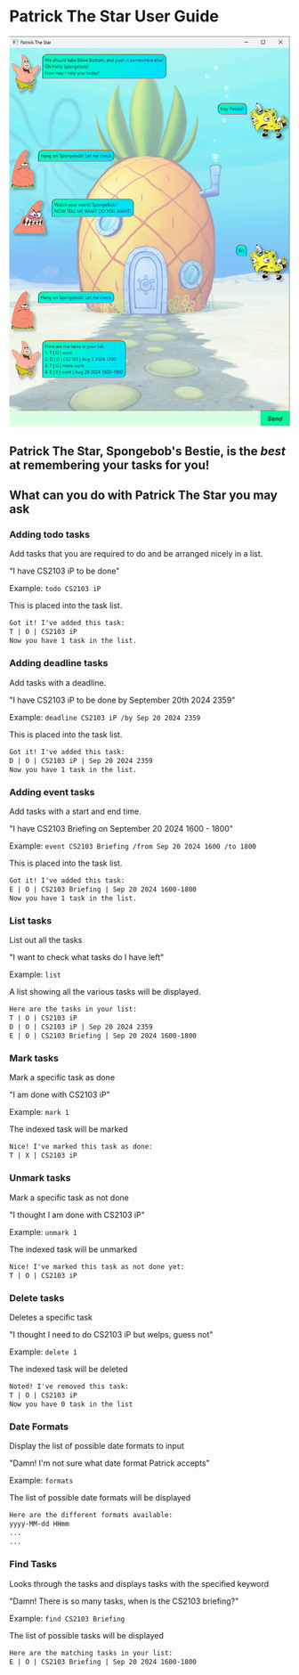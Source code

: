 # Patrick The Star User Guide

![User Interface of Patrick The Star](Ui.png)

## Patrick The Star, Spongebob's Bestie, is the _best_ at **remembering your tasks for you!**

## What can you do with Patrick The Star you may ask

### Adding todo tasks
Add tasks that you are required to do and be arranged nicely in a list.

"I have CS2103 iP to be done"

Example: `todo CS2103 iP`

This is placed into the task list.

```
Got it! I've added this task:
T | O | CS2103 iP
Now you have 1 task in the list.
```

### Adding deadline tasks

Add tasks with a deadline.

"I have CS2103 iP to be done by September 20th 2024 2359"

Example: `deadline CS2103 iP /by Sep 20 2024 2359`

This is placed into the task list.

```
Got it! I've added this task:
D | O | CS2103 iP | Sep 20 2024 2359
Now you have 1 task in the list.
```

### Adding event tasks

Add tasks with a start and end time.

"I have CS2103 Briefing on September 20 2024 1600 - 1800"

Example: `event CS2103 Briefing /from Sep 20 2024 1600 /to 1800`

This is placed into the task list.

```
Got it! I've added this task:
E | O | CS2103 Briefing | Sep 20 2024 1600-1800
Now you have 1 task in the list.
```

### List tasks

List out all the tasks

"I want to check what tasks do I have left"

Example: `list`

A list showing all the various tasks will be displayed.

```
Here are the tasks in your list:
T | O | CS2103 iP
D | O | CS2103 iP | Sep 20 2024 2359
E | O | CS2103 Briefing | Sep 20 2024 1600-1800

```

### Mark tasks

Mark a specific task as done

"I am done with CS2103 iP"

Example: `mark 1`

The indexed task will be marked

```
Nice! I've marked this task as done:
T | X | CS2103 iP
```

### Unmark tasks

Mark a specific task as not done

"I thought I am done with CS2103 iP"

Example: `unmark 1`

The indexed task will be unmarked

```
Nice! I've marked this task as not done yet:
T | O | CS2103 iP
```

### Delete tasks

Deletes a specific task

"I thought I need to do CS2103 iP but welps, guess not"

Example: `delete 1`

The indexed task will be deleted

```
Noted! I've removed this task:
T | O | CS2103 iP
Now you have 0 task in the list
```

### Date Formats

Display the list of possible date formats to input

"Damn! I'm not sure what date format Patrick accepts"

Example: `formats`

The list of possible date formats will be displayed

```
Here are the different formats available:
yyyy-MM-dd HHmm
...
...
```

### Find Tasks

Looks through the tasks and displays tasks with the specified keyword

"Damn! There is so many tasks, when is the CS2103 briefing?"

Example: `find CS2103 Briefing`

The list of possible tasks will be displayed

```
Here are the matching tasks in your list:
E | O | CS2103 Briefing | Sep 20 2024 1600-1800
```